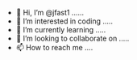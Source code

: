- 👋 Hi, I’m @jfast1 ......
- 👀 I’m interested in coding .....
- 🌱 I’m currently learning .....
- 💞️ I’m looking to collaborate on .....
- 📫 How to reach me ....

<!---
jfast1/jfast1 is a ✨ special ✨ repository because its `README.md` (this file) appears on your GitHub profile.
You can click the Preview link to take a look at your changes.
--->
